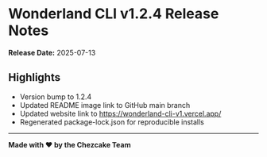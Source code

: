 # Wonderland CLI v1.2.4 Release Notes

**Release Date:** 2025-07-13

## Highlights
- Version bump to 1.2.4
- Updated README image link to GitHub main branch
- Updated website link to https://wonderland-cli-v1.vercel.app/
- Regenerated package-lock.json for reproducible installs

---

**Made with ❤️ by the Chezcake Team** 